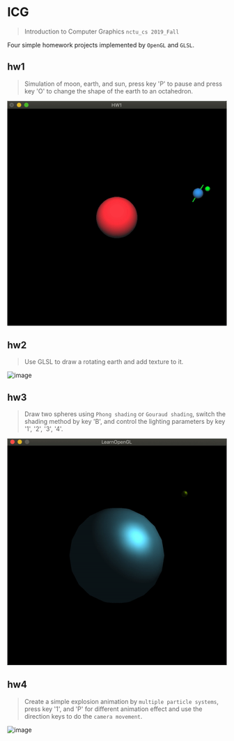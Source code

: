 # ICG
> Introduction to Computer Graphics `nctu_cs 2019_Fall`

Four simple homework projects implemented by `OpenGL` and `GLSL`.

## hw1

>Simulation of moon, earth, and sun, press key 'P' to pause and press key 'O' to change the shape of the earth to an octahedron.
  
  ![image](https://github.com/william0206/ICG/blob/master/hw1.gif)

## hw2

>Use GLSL to draw a rotating earth and add texture to it.

  ![image](https://github.com/william0206/ICG/blob/master/hw2.gif)


## hw3

> Draw two spheres using `Phong shading` or `Gouraud shading`, switch the shading method by key 'B', and control the lighting parameters by key '1', '2', '3', '4'.
  
  ![image](https://github.com/william0206/ICG/blob/master/hw3.gif)

## hw4

> Create a simple explosion animation by `multiple particle systems`, press key '1', and 'P' for different animation effect and use the direction keys to do the `camera movement`.
  
  ![image](https://github.com/william0206/ICG/blob/master/hw4.gif)
